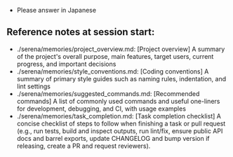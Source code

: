- Please answer in Japanese

## Reference notes at session start:
- ./serena/memories/project_overview.md: [Project overview] A summary of the project's overall purpose, main features, target users, current progress, and important decisions
- ./serena/memories/style_conventions.md: [Coding conventions] A summary of primary style guides such as naming rules, indentation, and lint settings
- ./serena/memories/suggested_commands.md: [Recommended commands] A list of commonly used commands and useful one-liners for development, debugging, and CI, with usage examples
- ./serena/memories/task_completion.md: [Task completion checklist] A concise checklist of steps to follow when finishing a task or pull request (e.g., run tests, build and inspect outputs, run lint/fix, ensure public API docs and barrel exports, update CHANGELOG and bump version if releasing, create a PR and request reviewers).
